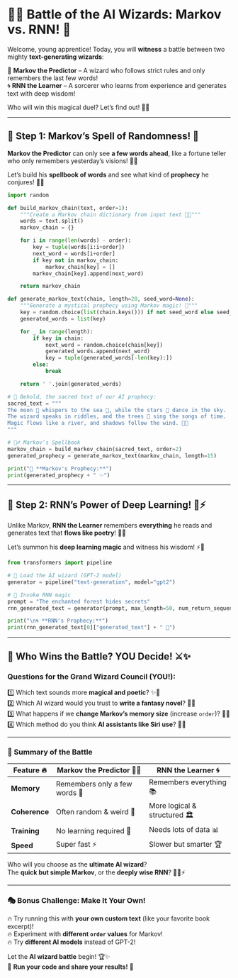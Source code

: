 # **🧙‍♂️ Battle of the AI Wizards: Markov vs. RNN! 🤖**
Welcome, young apprentice! Today, you will **witness** a battle between two mighty **text-generating wizards**:

🔮 **Markov the Predictor** – A wizard who follows strict rules and only remembers the last few words!  
🌀 **RNN the Learner** – A sorcerer who learns from experience and generates text with deep wisdom!  

Who will win this magical duel? Let’s find out! 🚀✨

---

## **🔢 Step 1: Markov’s Spell of Randomness! 🎲**
**Markov the Predictor** can only see **a few words ahead**, like a fortune teller who only remembers yesterday’s visions! 🏮🔮

Let’s build his **spellbook of words** and see what kind of **prophecy** he conjures! 📝✨

```python
import random

def build_markov_chain(text, order=1):
    """Create a Markov chain dictionary from input text 📖✨"""
    words = text.split()
    markov_chain = {}

    for i in range(len(words) - order):
        key = tuple(words[i:i+order])
        next_word = words[i+order]
        if key not in markov_chain:
            markov_chain[key] = []
        markov_chain[key].append(next_word)

    return markov_chain

def generate_markov_text(chain, length=20, seed_word=None):
    """Generate a mystical prophecy using Markov magic! 🔮"""
    key = random.choice(list(chain.keys())) if not seed_word else seed_word
    generated_words = list(key)

    for _ in range(length):
        if key in chain:
            next_word = random.choice(chain[key])
            generated_words.append(next_word)
            key = tuple(generated_words[-len(key):])
        else:
            break

    return ' '.join(generated_words)

# 📜 Behold, the sacred text of our AI prophecy:
sacred_text = """
The moon 🌙 whispers to the sea 🌊, while the stars 🌟 dance in the sky.
The wizard speaks in riddles, and the trees 🌲 sing the songs of time.
Magic flows like a river, and shadows follow the wind. 🍃✨
"""

# 🧙‍♂️ Markov’s Spellbook
markov_chain = build_markov_chain(sacred_text, order=2)
generated_prophecy = generate_markov_text(markov_chain, length=15)

print("🔮 **Markov's Prophecy:**")
print(generated_prophecy + " ✨")
```

---

## **🤖 Step 2: RNN’s Power of Deep Learning! 🧠⚡**
Unlike Markov, **RNN the Learner** remembers **everything** he reads and generates text that **flows like poetry**! 📜✨

Let’s summon his **deep learning magic** and witness his wisdom! ⚡📖

```python
from transformers import pipeline

# 🚀 Load the AI wizard (GPT-2 model)
generator = pipeline("text-generation", model="gpt2")

# 🌙 Invoke RNN magic
prompt = "The enchanted forest hides secrets"
rnn_generated_text = generator(prompt, max_length=50, num_return_sequences=1)

print("\n🌀 **RNN's Prophecy:**")
print(rnn_generated_text[0]["generated_text"] + " 🌌")
```

---

## **🤔 Who Wins the Battle? YOU Decide! ⚔️✨**
### **Questions for the Grand Wizard Council (YOU!):**
1️⃣ Which text sounds more **magical and poetic**? ✨📜  
2️⃣ Which AI wizard would you trust to **write a fantasy novel**? 📖🔥  
3️⃣ What happens if we **change Markov’s memory size** (increase `order`)? 🧠🔧  
4️⃣ Which method do you think **AI assistants like Siri use**? 🤖💬  

---

### **🔮 Summary of the Battle**
| Feature 🔥 | Markov the Predictor 🧙‍♂️ | RNN the Learner 🌀 |
|------------|-------------------------|---------------------|
| **Memory** | Remembers only a few words 🧠 | Remembers everything 📚 |
| **Coherence** | Often random & weird 🤪 | More logical & structured 🏛️ |
| **Training** | No learning required 🚀 | Needs lots of data 📊 |
| **Speed** | Super fast ⚡ | Slower but smarter 🏆 |

Who will you choose as the **ultimate AI wizard**?  
The **quick but simple Markov**, or the **deeply wise RNN**? 🧙‍♂️⚡

---

### **🎭 Bonus Challenge: Make It Your Own!**
🔥 Try running this with **your own custom text** (like your favorite book excerpt)!  
🔥 Experiment with **different `order` values** for Markov!  
🔥 Try **different AI models** instead of GPT-2!  

Let the **AI wizard battle** begin! 🏆✨  
🚀 **Run your code and share your results!** 🚀
